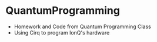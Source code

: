 # QuantumProgramming
- Homework and Code from Quantum Programming Class
- Using Cirq to program IonQ's hardware
